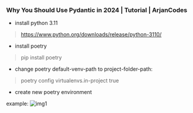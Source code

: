 ### Why You Should Use Pydantic in 2024 | Tutorial | ArjanCodes

- install python 3.11
> https://www.python.org/downloads/release/python-3110/
- install poetry
> pip install poetry
- change poetry default-venv-path to project-folder-path:

> poetry config virtualenvs.in-project true
- create new poetry environment

example:
![img1](/images/img1.png")


